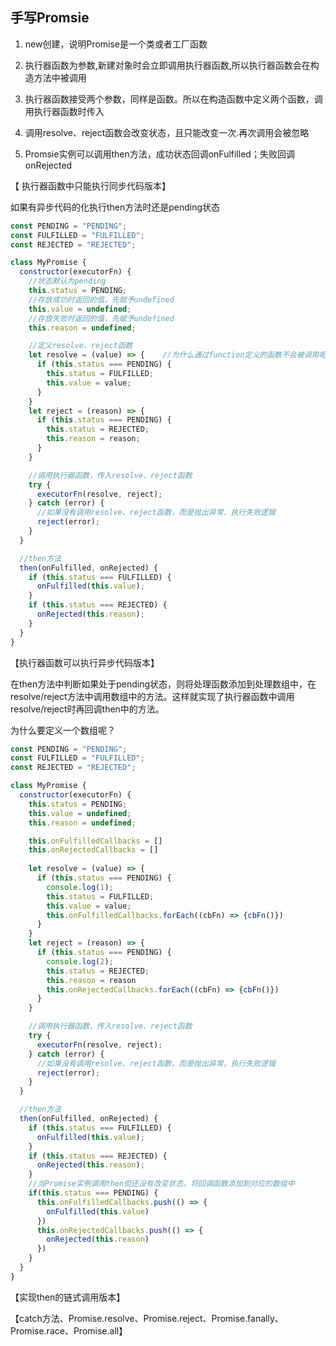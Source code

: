 ## 手写Promsie

 

1. new创建，说明Promise是一个类或者工厂函数

2. 执行器函数为参数,新建对象时会立即调用执行器函数,所以执行器函数会在构造方法中被调用

3. 执行器函数接受两个参数，同样是函数。所以在构造函数中定义两个函数，调用执行器函数时传入
4. 调用resolve、reject函数会改变状态，且只能改变一次.再次调用会被忽略
5. Promsie实例可以调用then方法，成功状态回调onFulfilled；失败回调onRejected



【 执行器函数中只能执行同步代码版本】

如果有异步代码的化执行then方法时还是pending状态

```js
const PENDING = "PENDING";
const FULFILLED = "FULFILLED";
const REJECTED = "REJECTED";

class MyPromise {
  constructor(executorFn) {
    //状态默认为pending
    this.status = PENDING;
    //存放成功时返回的值，先赋予undefined
    this.value = undefined;
    //存放失败时返回的值，先赋予undefined
    this.reason = undefined;

    //定义resolve、reject函数
    let resolve = (value) => {    //为什么通过function定义的函数不会被调用呢？
      if (this.status === PENDING) {
        this.status = FULFILLED;
        this.value = value;
      }
    }
    let reject = (reason) => {
      if (this.status === PENDING) {
        this.status = REJECTED;
        this.reason = reason;
      }
    }

    //调用执行器函数，传入resolve、reject函数
    try {
      executorFn(resolve, reject);
    } catch (error) {
      //如果没有调用resolve、reject函数，而是抛出异常，执行失败逻辑
      reject(error);
    }
  }

  //then方法
  then(onFulfilled, onRejected) {
    if (this.status === FULFILLED) {
      onFulfilled(this.value);
    }
    if (this.status === REJECTED) {
      onRejected(this.reason);
    }
  }
}
```





【执行器函数可以执行异步代码版本】

在then方法中判断如果处于pending状态，则将处理函数添加到处理数组中，在resolve/reject方法中调用数组中的方法。这样就实现了执行器函数中调用resolve/reject时再回调then中的方法。

为什么要定义一个数组呢？

```js
const PENDING = "PENDING";
const FULFILLED = "FULFILLED";
const REJECTED = "REJECTED";

class MyPromise {
  constructor(executorFn) {
    this.status = PENDING;
    this.value = undefined;
    this.reason = undefined;

    this.onFulfilledCallbacks = []
    this.onRejectedCallbacks = []
    
    let resolve = (value) => {         
      if (this.status === PENDING) {
        console.log(1);
        this.status = FULFILLED;
        this.value = value;
        this.onFulfilledCallbacks.forEach((cbFn) => {cbFn()})
      }
    }
    let reject = (reason) => {
      if (this.status === PENDING) {
        console.log(2);
        this.status = REJECTED;
        this.reason = reason
        this.onRejectedCallbacks.forEach((cbFn) => {cbFn()})
      }
    }

    //调用执行器函数，传入resolve、reject函数
    try {
      executorFn(resolve, reject);
    } catch (error) {
      //如果没有调用resolve、reject函数，而是抛出异常，执行失败逻辑
      reject(error);
    }
  }

  //then方法
  then(onFulfilled, onRejected) {
    if (this.status === FULFILLED) {
      onFulfilled(this.value);
    }
    if (this.status === REJECTED) {
      onRejected(this.reason);
    }
    //当Promise实例调用then但还没有改变状态，将回调函数添加到对应的数组中
    if(this.status === PENDING) {
      this.onFulfilledCallbacks.push(() => {
        onFulfilled(this.value)
      })
      this.onRejectedCallbacks.push(() => {
        onRejected(this.reason)
      })
    }
  }
}
```





【实现then的链式调用版本】





【catch方法、Promise.resolve、Promise.reject、Promise.fanally、Promise.race、Promise.all】